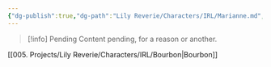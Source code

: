```yaml
---
{"dg-publish":true,"dg-path":"Lily Reverie/Characters/IRL/Marianne.md","permalink":"/lily-reverie/characters/irl/marianne/","created":"2024-01-20T04:35:32.884-03:00","updated":"2024-01-20T04:55:37.130-03:00"}
---
```



>[!info] Pending
>Content pending, for a reason or another.

[[005. Projects/Lily Reverie/Characters/IRL/Bourbon\|Bourbon]]